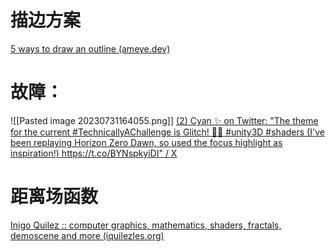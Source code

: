 # 描边方案
[5 ways to draw an outline (ameye.dev)](https://ameye.dev/notes/rendering-outlines/)


# 故障：
![[Pasted image 20230731164055.png]]
[(2) Cyan ✨ on Twitter: "The theme for the current #TechnicallyAChallenge is Glitch! 💜✨ #unity3D #shaders (I've been replaying Horizon Zero Dawn, so used the focus highlight as inspiration!) https://t.co/BYNspkyiDI" / X](https://twitter.com/Cyanilux/status/1575877789403815940)


# 距离场函数
[Inigo Quilez :: computer graphics, mathematics, shaders, fractals, demoscene and more (iquilezles.org)](https://iquilezles.org/articles/distfunctions2d/)